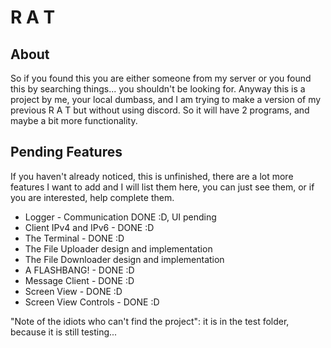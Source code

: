 # R A T

## About

So if you found this you are either someone from my server or you found this by searching things... you shouldn't be looking for. Anyway this is a project by me, your local dumbass, and I am trying to make a version of my previous R A T but without using discord. So it will have 2 programs, and maybe a bit more functionality.

## Pending Features

If you haven't already noticed, this is unfinished, there are a lot more features I want to add and I will list them here, you can just see them, or if you are interested, help complete them.

- Logger - Communication DONE :D, UI pending
- Client IPv4 and IPv6 - DONE :D
- The Terminal - DONE :D
- The File Uploader design and implementation
- The File Downloader design and implementation
- A FLASHBANG! - DONE :D
- Message Client - DONE :D
- Screen View - DONE :D
- Screen View Controls - DONE :D

"Note of the idiots who can't find the project": it is in the test folder, because it is still testing...
